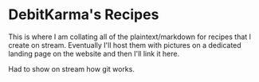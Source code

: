 # DebitKarma's Recipes

This is where I am collating all of the plaintext/markdown for recipes that I create on stream. Eventually I'll host them with pictures on a dedicated landing page on the website and then I'll link it here.

Had to show on stream how git works.
